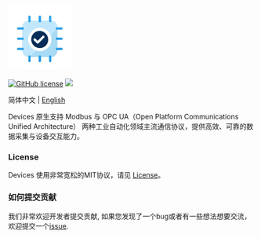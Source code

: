 <p align="left" dir="auto">
  <a href="https://opensource.ganweicloud.com" rel="nofollow">
    <img style="width:130px;height:130px;" src="https://github.com/ganweisoft/Devices/blob/main/src/src/logo.jpg">
  </a>
</p>

[![GitHub license](https://camo.githubusercontent.com/5eaf3ed8a7e8ccb15c21d967b8635ac79e8b1865da3a5ccf78d2572a3e10738a/68747470733a2f2f696d672e736869656c64732e696f2f6769746875622f6c6963656e73652f646f746e65742f6173706e6574636f72653f636f6c6f723d253233306230267374796c653d666c61742d737175617265)](https://github.com/ganweisoft/Devices/blob/main/LICENSE) ![](https://img.shields.io/badge/join-discord-infomational)

简体中文 | [English](README.md)

Devices 原生支持 Modbus 与 OPC UA（Open Platform Communications Unified Architecture） 两种工业自动化领域主流通信协议，提供高效、可靠的数据采集与设备交互能力。

### License

Devices 使用非常宽松的MIT协议，请见 [License](https://github.com/ganweisoft/Devices/blob/main/LICENSE)。

### 如何提交贡献

我们非常欢迎开发者提交贡献, 如果您发现了一个bug或者有一些想法想要交流，欢迎提交一个[issue](https://github.com/ganweisoft/Devices/blob/main/CONTRIBUTING.md).
